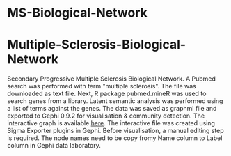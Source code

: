 # MS-Biological-Network
# Multiple-Sclerosis-Biological-Network
Secondary Progressive Multiple Sclerosis Biological Network. A Pubmed search was performed with term "multiple sclerosis". The file was downloaded as text file. Next, R package pubmed.mineR was used to search genes from a library. Latent semantic analysis was performed using a list of terms against the genes. The data was saved as graphml file and exported to Gephi 0.9.2 for visualisation & community detection. The interactive graph is available [here](https://gntem2.github.io/MS-Biological-Network/). The interactive file was created using Sigma Exporter plugins in Gephi. Before visualisation, a manual editing step is required. The node names need to be copy fromy Name column to Label column in Gephi data laboratory.
